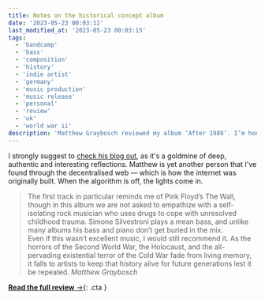 ```yaml
---
title: Notes on the historical concept album
date: '2023-05-23 00:03:12'
last_modified_at: '2023-05-23 00:03:15'
tags:
  - 'bandcamp'
  - 'bass'
  - 'composition'
  - 'history'
  - 'indie artist'
  - 'germany'
  - 'music production'
  - 'music release'
  - 'personal'
  - 'review'
  - 'uk'
  - 'world war ii'
description: 'Matthew Graybosch reviewed my album ‘After 1989’. I’m honoured and flattered by such a genuine and magnificent analysis.'
---
```

I strongly suggest to [check his blog out](https://old.starbreaker.org), as it's a goldmine of deep, authentic and interesting reflections. Matthew is yet another person that I've found through the decentralised web — which is how the internet was originally built. When the algorithm is off, the lights come in.

> The first track in particular reminds me of Pink Floyd’s The Wall, though in this album we are not asked to empathize with a self-isolating rock musician who uses drugs to cope with unresolved childhood trauma. Simone Silvestroni plays a mean bass, and unlike many albums his bass and piano don’t get buried in the mix.<br>
> Even if this wasn’t excellent music, I would still recommend it. As the horrors of the Second World War, the Holocaust, and the all-pervading existential terror of the Cold War fade from living memory, it falls to artists to keep that history alive for future generations lest it be repeated.
> <cite>Matthew Graybosch</cite>

[**Read the full review**&nbsp;&rarr;](https://old.starbreaker.org/blog/after-1989-trip-to-freedom/index.html){: .cta }